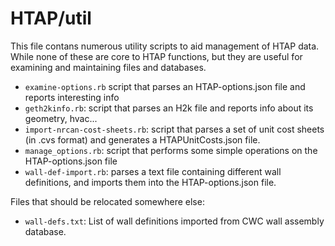 HTAP/util
=========

This file contans numerous utility scripts to aid management of HTAP data. 
While none of these are core to HTAP functions, but they are useful for examining and maintaining files and databases.

- `examine-options.rb` script that parses an HTAP-options.json file and reports interesting info
- `geth2kinfo.rb`: script that parses an H2k file and reports info about its geometry, hvac...
- `import-nrcan-cost-sheets.rb`: script that parses a set of unit cost sheets (in .cvs format) and generates a HTAPUnitCosts.json file.
- `manage_options.rb`:	script that performs some simple operations on the HTAP-options.json file
- `wall-def-import.rb`:	parses a text file containing different wall definitions, and imports them into the HTAP-options.json file.


Files that should be relocated somewhere else: 
- `wall-defs.txt`: List of wall definitions imported from CWC wall assembly database.
